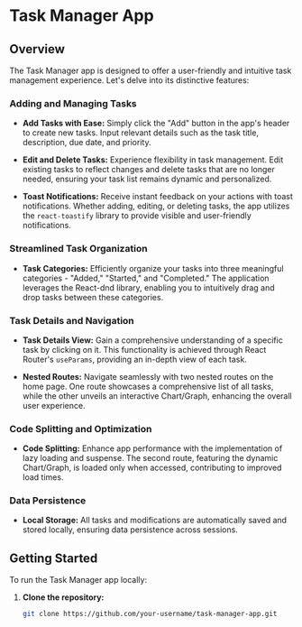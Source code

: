 # Task Manager App

## Overview

The Task Manager app is designed to offer a user-friendly and intuitive task management experience. Let's delve into its distinctive features:

### Adding and Managing Tasks

- **Add Tasks with Ease:** Simply click the "Add" button in the app's header to create new tasks. Input relevant details such as the task title, description, due date, and priority.

- **Edit and Delete Tasks:** Experience flexibility in task management. Edit existing tasks to reflect changes and delete tasks that are no longer needed, ensuring your task list remains dynamic and personalized.

- **Toast Notifications:** Receive instant feedback on your actions with toast notifications. Whether adding, editing, or deleting tasks, the app utilizes the `react-toastify` library to provide visible and user-friendly notifications.

### Streamlined Task Organization

- **Task Categories:** Efficiently organize your tasks into three meaningful categories - "Added," "Started," and "Completed." The application leverages the React-dnd library, enabling you to intuitively drag and drop tasks between these categories.

### Task Details and Navigation

- **Task Details View:** Gain a comprehensive understanding of a specific task by clicking on it. This functionality is achieved through React Router's `useParams`, providing an in-depth view of each task.

- **Nested Routes:** Navigate seamlessly with two nested routes on the home page. One route showcases a comprehensive list of all tasks, while the other unveils an interactive Chart/Graph, enhancing the overall user experience.

### Code Splitting and Optimization

- **Code Splitting:** Enhance app performance with the implementation of lazy loading and suspense. The second route, featuring the dynamic Chart/Graph, is loaded only when accessed, contributing to improved load times.

### Data Persistence

- **Local Storage:** All tasks and modifications are automatically saved and stored locally, ensuring data persistence across sessions.

## Getting Started

To run the Task Manager app locally:

1. **Clone the repository:**
   ```bash
   git clone https://github.com/your-username/task-manager-app.git
